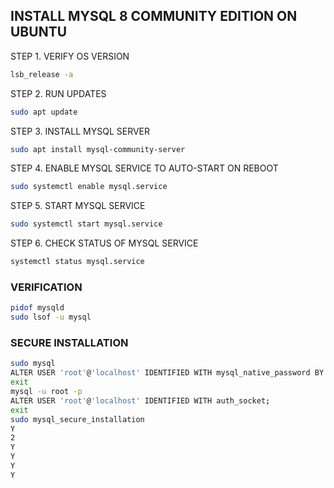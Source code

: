 ## INSTALL MYSQL 8 COMMUNITY EDITION ON UBUNTU

STEP 1. VERIFY OS VERSION
```sh
lsb_release -a
```

STEP 2. RUN UPDATES 
```sh
sudo apt update
```

STEP 3. INSTALL MYSQL SERVER
```sh
sudo apt install mysql-community-server
```

STEP 4. ENABLE MYSQL SERVICE TO AUTO-START ON REBOOT
```sh
sudo systemctl enable mysql.service
```

STEP 5. START MYSQL SERVICE
```sh
sudo systemctl start mysql.service
```

STEP 6. CHECK STATUS OF MYSQL SERVICE
```sh
systemctl status mysql.service
```

### VERIFICATION
```sh
pidof mysqld
sudo lsof -u mysql
```

### SECURE INSTALLATION
```sh
sudo mysql
ALTER USER 'root'@'localhost' IDENTIFIED WITH mysql_native_password BY 'P@ssw0rd123';
exit
mysql -u root -p
ALTER USER 'root'@'localhost' IDENTIFIED WITH auth_socket;
exit
sudo mysql_secure_installation
Y
2
Y
Y
Y
Y
```
